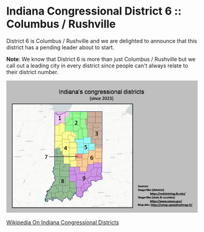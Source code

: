 # Indiana Congressional District 6 :: Columbus / Rushville

District 6 is Columbus / Rushville and we are delighted to announce that this district has a pending leader about to start.

**Note**: We know that District 6 is more than just Columbus / Rushville but we call out a leading city in every district since people can't always relate to their district number.

![image](/images/districts.png)

[Wikipedia On Indiana Congressional Districts](https://en.wikipedia.org/wiki/Indiana%27s_congressional_districts)